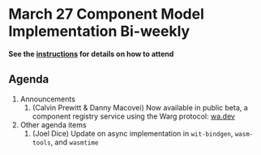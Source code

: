 # March 27 Component Model Implementation Bi-weekly

**See the [instructions](../README.md) for details on how to attend**

## Agenda
1. Announcements
    1. (Calvin Prewitt & Danny Macovei) Now available in public beta, a component registry service using the Warg protocol: [wa.dev](https://wa.dev)
1. Other agenda items
    1. (Joel Dice) Update on async implementation in `wit-bindgen`, `wasm-tools`, and `wasmtime`

